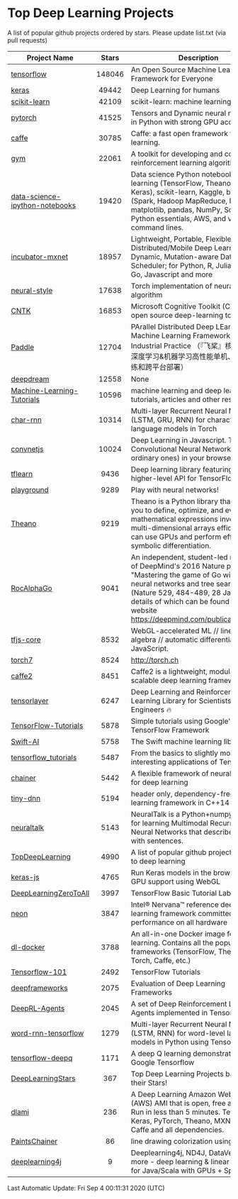 # Top Deep Learning Projects
A list of popular github projects ordered by stars.
Please update list.txt (via pull requests)

|Project Name| Stars | Description |
| ---------- |:-----:| ----------- |
| [tensorflow](https://github.com/tensorflow/tensorflow) | 148046 | An Open Source Machine Learning Framework for Everyone |
| [keras](https://github.com/keras-team/keras) | 49442 | Deep Learning for humans |
| [scikit-learn](https://github.com/scikit-learn/scikit-learn) | 42109 | scikit-learn: machine learning in Python |
| [pytorch](https://github.com/pytorch/pytorch) | 41525 | Tensors and Dynamic neural networks in Python with strong GPU acceleration |
| [caffe](https://github.com/BVLC/caffe) | 30785 | Caffe: a fast open framework for deep learning. |
| [gym](https://github.com/openai/gym) | 22061 | A toolkit for developing and comparing reinforcement learning algorithms. |
| [data-science-ipython-notebooks](https://github.com/donnemartin/data-science-ipython-notebooks) | 19420 | Data science Python notebooks: Deep learning (TensorFlow, Theano, Caffe, Keras), scikit-learn, Kaggle, big data (Spark, Hadoop MapReduce, HDFS), matplotlib, pandas, NumPy, SciPy, Python essentials, AWS, and various command lines. |
| [incubator-mxnet](https://github.com/apache/incubator-mxnet) | 18957 | Lightweight, Portable, Flexible Distributed/Mobile Deep Learning with Dynamic, Mutation-aware Dataflow Dep Scheduler; for Python, R, Julia, Scala, Go, Javascript and more |
| [neural-style](https://github.com/jcjohnson/neural-style) | 17638 | Torch implementation of neural style algorithm |
| [CNTK](https://github.com/microsoft/CNTK) | 16853 | Microsoft Cognitive Toolkit (CNTK), an open source deep-learning toolkit |
| [Paddle](https://github.com/PaddlePaddle/Paddle) | 12704 | PArallel Distributed Deep LEarning: Machine Learning Framework from Industrial Practice （『飞桨』核心框架，深度学习&机器学习高性能单机、分布式训练和跨平台部署） |
| [deepdream](https://github.com/google/deepdream) | 12558 | None |
| [Machine-Learning-Tutorials](https://github.com/ujjwalkarn/Machine-Learning-Tutorials) | 10596 | machine learning and deep learning tutorials, articles and other resources  |
| [char-rnn](https://github.com/karpathy/char-rnn) | 10314 | Multi-layer Recurrent Neural Networks (LSTM, GRU, RNN) for character-level language models in Torch |
| [convnetjs](https://github.com/karpathy/convnetjs) | 10024 | Deep Learning in Javascript. Train Convolutional Neural Networks (or ordinary ones) in your browser. |
| [tflearn](https://github.com/tflearn/tflearn) | 9436 | Deep learning library featuring a higher-level API for TensorFlow. |
| [playground](https://github.com/tensorflow/playground) | 9289 | Play with neural networks! |
| [Theano](https://github.com/Theano/Theano) | 9219 | Theano is a Python library that allows you to define, optimize, and evaluate mathematical expressions involving multi-dimensional arrays efficiently. It can use GPUs and perform efficient symbolic differentiation. |
| [RocAlphaGo](https://github.com/Rochester-NRT/RocAlphaGo) | 9041 | An independent, student-led replication of DeepMind's 2016 Nature publication, "Mastering the game of Go with deep neural networks and tree search" (Nature 529, 484-489, 28 Jan 2016), details of which can be found on their website https://deepmind.com/publications.html. |
| [tfjs-core](https://github.com/tensorflow/tfjs-core) | 8532 | WebGL-accelerated ML // linear algebra // automatic differentiation for JavaScript. |
| [torch7](https://github.com/torch/torch7) | 8524 | http://torch.ch |
| [caffe2](https://github.com/facebookarchive/caffe2) | 8451 | Caffe2 is a lightweight, modular, and scalable deep learning framework. |
| [tensorlayer](https://github.com/tensorlayer/tensorlayer) | 6247 | Deep Learning and Reinforcement Learning Library for Scientists and Engineers 🔥 |
| [TensorFlow-Tutorials](https://github.com/nlintz/TensorFlow-Tutorials) | 5878 | Simple tutorials using Google's TensorFlow Framework |
| [Swift-AI](https://github.com/Swift-AI/Swift-AI) | 5758 | The Swift machine learning library. |
| [tensorflow_tutorials](https://github.com/pkmital/tensorflow_tutorials) | 5487 | From the basics to slightly more interesting applications of Tensorflow |
| [chainer](https://github.com/chainer/chainer) | 5442 | A flexible framework of neural networks for deep learning |
| [tiny-dnn](https://github.com/tiny-dnn/tiny-dnn) | 5194 | header only, dependency-free deep learning framework in C++14 |
| [neuraltalk](https://github.com/karpathy/neuraltalk) | 5143 | NeuralTalk is a Python+numpy project for learning Multimodal Recurrent Neural Networks that describe images with sentences. |
| [TopDeepLearning](https://github.com/aymericdamien/TopDeepLearning) | 4990 | A list of popular github projects related to deep learning |
| [keras-js](https://github.com/transcranial/keras-js) | 4765 | Run Keras models in the browser, with GPU support using WebGL |
| [DeepLearningZeroToAll](https://github.com/hunkim/DeepLearningZeroToAll) | 3997 | TensorFlow Basic Tutorial Labs |
| [neon](https://github.com/NervanaSystems/neon) | 3847 | Intel® Nervana™ reference deep learning framework committed to best performance on all hardware |
| [dl-docker](https://github.com/floydhub/dl-docker) | 3788 | An all-in-one Docker image for deep learning. Contains all the popular DL frameworks (TensorFlow, Theano, Torch, Caffe, etc.) |
| [Tensorflow-101](https://github.com/sjchoi86/Tensorflow-101) | 2492 | TensorFlow Tutorials |
| [deepframeworks](https://github.com/zer0n/deepframeworks) | 2075 | Evaluation of Deep Learning Frameworks |
| [DeepRL-Agents](https://github.com/awjuliani/DeepRL-Agents) | 2045 | A set of Deep Reinforcement Learning Agents implemented in Tensorflow. |
| [word-rnn-tensorflow](https://github.com/hunkim/word-rnn-tensorflow) | 1279 | Multi-layer Recurrent Neural Networks (LSTM, RNN) for word-level language models in Python using TensorFlow. |
| [tensorflow-deepq](https://github.com/siemanko/tensorflow-deepq) | 1171 | A deep Q learning demonstration using Google Tensorflow |
| [DeepLearningStars](https://github.com/hunkim/DeepLearningStars) | 367 | Top Deep Learning Projects based on their Stars! |
| [dlami](https://github.com/ritchieng/dlami) | 236 | A Deep Learning Amazon Web Service (AWS) AMI that is open, free and works. Run in less than 5 minutes. TensorFlow, Keras, PyTorch, Theano, MXNet, CNTK, Caffe and all dependencies. |
| [PaintsChainer](https://github.com/taizan/PaintsChainer) | 86 | line drawing colorization using chainer |
| [deeplearning4j](https://github.com/deeplearning4j/deeplearning4j) | 9 | Deeplearning4j, ND4J, DataVec and more - deep learning & linear algebra for Java/Scala with GPUs + Spark |

Last Automatic Update: Fri Sep  4 00:11:31 2020 (UTC)
